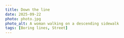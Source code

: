 ```yaml
---
title: Down the line
date: 2025-09-22
photo: photo.jpg
photo_alt: A woman walking on a descending sidewalk
tags: [Boring lines, Street]
---
```

